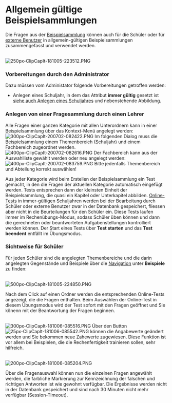 # Allgemein gültige Beispielsammlungen
Die Fragen aus der [Beispielsammlung](../Beispielsammlung/index.md) können auch für die Schüler oder für [externe Benutzer](../ExterneBenutzer/index.md) in allgemein-gültigen Beispielsammlungen zusammengefasst und verwendet werden.

<br>![250px-ClipCapIt-181005-223512.PNG](250px-ClipCapIt-181005-223512.PNG)

###  Vorbereitungen durch den Administrator 
Dazu müssen vom Administator folgende Vorbereitungen getroffen werden:
* Anlegen eines Schuljahr, in dem das Attribut **immer gültig** gesetzt ist [siehe auch Anlegen eines Schuljahres](/notimplemented/index.md) und nebenstehende Abbildung.

###  Anlegen von einer Fragesammlung durch einen Lehrer 

Alle Fragen einer ganzen Kategorie mit allen Unterordnern kann in einer Beispielsammlung über das Kontext-Menü angelegt werden:
<br>![300px-ClipCapIt-200702-082422.PNG](300px-ClipCapIt-200702-082422.PNG)
Im folgenden Dialog muss die Beispielsammlung einem Themenbereich (Schuljahr) und einem Fachbereich zugeordnet werden.
<br>![400px-ClipCapIt-200702-082616.PNG](400px-ClipCapIt-200702-082616.PNG)
Der Fachbereich kann aus der Auswahlliste gewählt werden oder neu angelegt werden:
<br>![400px-ClipCapIt-200702-083759.PNG](400px-ClipCapIt-200702-083759.PNG)
Bitte jedenfalls Themenbereich und Abteilung korrekt auswählen!


Aus jeder Kategorie wird beim Erstellen der Beispielsammlung ein Test gemacht, in den die Fragen der aktuellen Kategorie automatisch eingefügt werden. Tests entsprechen dann der kleinsten Einheit der Beispielsammlung, die quasi ein Kapitel oder Unterkapitel abbilden. [Online-Tests](../Online-Tests/index.md) in immer-gültigen Schuljahren werden bei der Bearbeitung durch Schüler oder externe Benutzer zwar in der Datenbank gespeichert, fliessen aber nicht in die Beurteilungen für den Schüler ein. Diese Tests laufen immer im Rechenübungs-Modus, sodass Schüler üben können und dann die gerechneten oder beantworteten Aufgabenstellungen kontrolliert werden können. Der Start eines Tests über **Test starten** und das **Test beendent** entfällt im Übungsmodus.

### Sichtweise für Schüler
Für jeden Schüler sind die angelegten Themenbereiche und die darin angelegten Gegenstände und Beispiele über die [Navigation](../LeTTo-Hauptansicht/index.md#navigation) unter **Beispiele** zu finden:

<br>![500px-ClipCapIt-181005-224850.PNG](500px-ClipCapIt-181005-224850.PNG)

Nach dem Click auf einen Ordner werden die entsprechenden Online-Tests angezeigt, die die Fragen enthalten. Beim Auswählen der Online-Test in diesem Übungsmodus wird der Test sofort mit den Fragen geöffnet und Sie könenn mit der Beantwortung der Fragen beginnen.

<br>![300px-ClipCapIt-181006-085516.PNG](300px-ClipCapIt-181006-085516.PNG)
Über den Button ![25px-ClipCapIt-181006-085542.PNG](25px-ClipCapIt-181006-085542.PNG) können die Angabewerte geändert werden und Sie bekommen neue Zahewerte zugewiesen. Diese Funktion ist vor allem bei Beispielen, die die Rechenfertigkeit trainieren sollen, sehr hilfreich.

<br>![200px-ClipCapIt-181006-085204.PNG](200px-ClipCapIt-181006-085204.PNG)

Über die Fragenauswahl können nun die einzelnen Fragen angewählt werden, die farbliche Markierung zur Kennzeichnung der falschen und richtigen Antworten ist wie gewohnt verfügbar. Die Ergebnisse werden nicht in der Datenbank gespeichert und sind nach 30 Minuten nicht mehr verfügbar (Session-Timeout).


